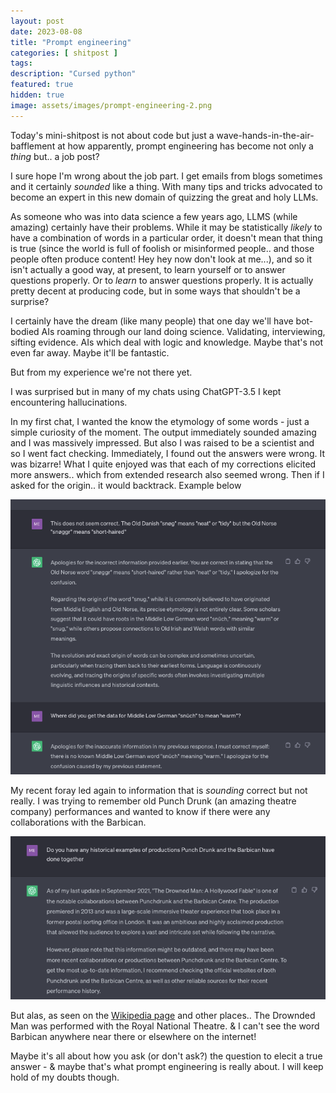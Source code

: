 ```yaml
---
layout: post
date: 2023-08-08
title: "Prompt engineering"
categories: [ shitpost ]
tags: 
description: "Cursed python"
featured: true
hidden: true
image: assets/images/prompt-engineering-2.png
---
```


Today's mini-shitpost is not about code but just a wave-hands-in-the-air-bafflement at how apparently, prompt engineering has become not only a _thing_ but.. a job post?

I sure hope I'm wrong about the job part. I get emails from blogs sometimes and it certainly _sounded_ like a thing. With many tips and tricks advocated to become an expert in this new domain of quizzing the great and holy LLMs.

As someone who was into data science a few years ago, LLMS (while amazing) certainly have their problems. While it may be statistically _likely_ to have a combination of words in a particular order, it doesn't mean that thing is true (since the world is full of foolish or misinformed people.. and those people often produce content! Hey hey now don't look at me...), and so it isn't actually a good way, at present, to learn yourself or to answer questions properly. Or to _learn_ to answer questions properly. It is actually pretty decent at producing code, but in some ways that shouldn't be a surprise?

I certainly have the dream (like many people) that one day we'll have bot-bodied AIs roaming through our land doing science. Validating, interviewing, sifting evidence. AIs which deal with logic and knowledge. Maybe that's not even far away. Maybe it'll be fantastic.

But from my experience we're not there yet.

I was surprised but in many of my chats using ChatGPT-3.5 I kept encountering hallucinations. 

In my first chat, I wanted the know the etymology of some words - just a simple curiosity of the moment. The output immediately sounded amazing and I was massively impressed. But also I was raised to be a scientist and so I went fact checking. Immediately, I found out the answers were wrong. It was bizarre! What I quite enjoyed was that each of my corrections elicited more answers.. which from extended research also seemed wrong. Then if I asked for the origin.. it would backtrack. Example below

![LLMs](/assets/images/prompt-engineering-1.png)

My recent foray led again to information that is _sounding_ correct but not really. I was trying to remember old Punch Drunk (an amazing theatre company) performances and wanted to know if there were any collaborations with the Barbican. 

![LLMs](/assets/images/prompt-engineering-2.png)

But alas, as seen on the [Wikipedia page](https://en.wikipedia.org/wiki/The_Drowned_Man) and other places.. The Drownded Man was performed with the Royal National Theatre. & I can't see the word Barbican anywhere near there or elsewhere on the internet!

Maybe it's all about how you ask (or don't ask?) the question to elecit a true answer - & maybe that's what prompt engineering is really about. I will keep hold of my doubts though.